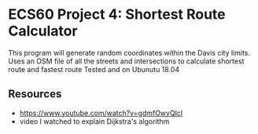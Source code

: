 # ECS60 Project 4: Shortest Route Calculator
This program will generate random coordinates within the Davis city limits.
Uses an OSM file of all the streets and intersections to calculate shortest route and fastest route
Tested and on Ubunutu 18.04

## Resources
- https://www.youtube.com/watch?v=gdmfOwyQlcI
- video I watched to explain Dijkstra's algorithm
